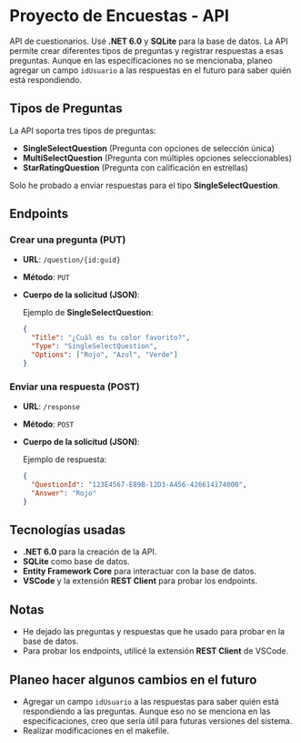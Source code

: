 # Proyecto de Encuestas - API

API de cuestionarios. Usé **.NET 6.0** y **SQLite** para la base de datos. La API permite crear diferentes tipos de preguntas y registrar respuestas a esas preguntas. Aunque en las especificaciones no se mencionaba, planeo agregar un campo `idUsuario` a las respuestas en el futuro para saber quién está respondiendo.

## Tipos de Preguntas

La API soporta tres tipos de preguntas:

- **SingleSelectQuestion** (Pregunta con opciones de selección única)
- **MultiSelectQuestion** (Pregunta con múltiples opciones seleccionables)
- **StarRatingQuestion** (Pregunta con calificación en estrellas)

Solo he probado a enviar respuestas para el tipo **SingleSelectQuestion**.

## Endpoints

### Crear una pregunta (PUT)

- **URL**: `/question/{id:guid}`
- **Método**: `PUT`
- **Cuerpo de la solicitud (JSON)**:

    Ejemplo de **SingleSelectQuestion**:

    ```json
    {
      "Title": "¿Cuál es tu color favorito?",
      "Type": "SingleSelectQuestion",
      "Options": ["Rojo", "Azul", "Verde"]
    }
    ```

### Enviar una respuesta (POST)

- **URL**: `/response`
- **Método**: `POST`
- **Cuerpo de la solicitud (JSON)**:

    Ejemplo de respuesta:

    ```json
    {
      "QuestionId": "123E4567-E89B-12D3-A456-426614174000",
      "Answer": "Rojo"
    }
    ```

## Tecnologías usadas

- **.NET 6.0** para la creación de la API.
- **SQLite** como base de datos.
- **Entity Framework Core** para interactuar con la base de datos.
- **VSCode** y la extensión **REST Client** para probar los endpoints.

## Notas

- He dejado las preguntas y respuestas que he usado para probar en la base de datos.
- Para probar los endpoints, utilicé la extensión **REST Client** de VSCode.

## Planeo hacer algunos cambios en el futuro

- Agregar un campo `idUsuario` a las respuestas para saber quién está respondiendo a las preguntas. Aunque eso no se menciona en las especificaciones, creo que sería útil para futuras versiones del sistema.
- Realizar modificaciones en el makefile.
